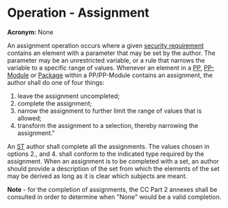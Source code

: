 # Operation - Assignment

**Acronym:** None

An assignment operation occurs where a given [security requirement](./SecurityRequirement.md) contains an element with a parameter that may be set by the author. The parameter may be an unrestricted variable, or a rule that narrows the variable to a specific range of values.
Whenever an element in a [PP](../CoreConstructs/ProtectionProfile.md), [PP-Module](./PP-Module.md) or [Package](./Package.md) within a PP/PP-Module contains an assignment, the author shall do one of four things:
1. leave the assignment uncompleted;
2. complete the assignment;
3. narrow the assignment to further limit the range of values that is allowed;
4. transform the assignment to a selection, thereby narrowing the assignment."

An [ST](./SecurityTarget.md) author shall complete all the assignments.
The values chosen in options 2., and 4. shall conform to the indicated type required by the assignment.
When an assignment is to be completed with a set, an author should provide a description of the set from which the elements of the set may be derived as long as it is clear which subjects are meant.

**Note** - for the completion of assignments, the CC Part 2 annexes shall be consulted in order to determine when "None" would be a valid completion.